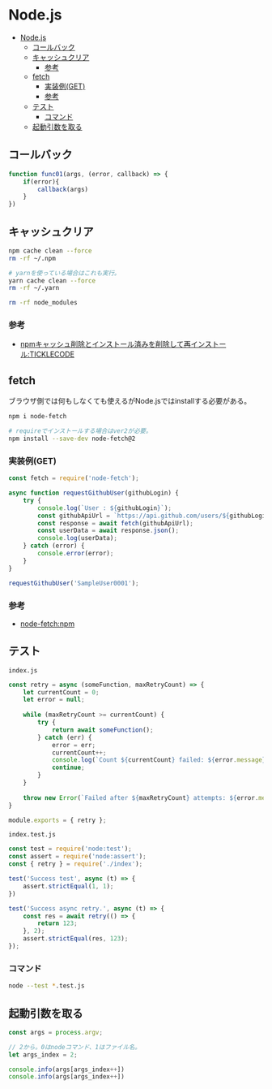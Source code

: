 # Node.js

- [Node.js](#nodejs)
  - [コールバック](#コールバック)
  - [キャッシュクリア](#キャッシュクリア)
    - [参考](#参考)
  - [fetch](#fetch)
    - [実装例(GET)](#実装例get)
    - [参考](#参考-1)
  - [テスト](#テスト)
    - [コマンド](#コマンド)
  - [起動引数を取る](#起動引数を取る)

## コールバック

``` javascript
function func01(args, (error, callback) => {
    if(error){
        callback(args)
    }
})
```

## キャッシュクリア

``` bash
npm cache clean --force
rm -rf ~/.npm

# yarnを使っている場合はこれも実行。
yarn cache clean --force
rm -rf ~/.yarn

rm -rf node_modules
```

### 参考

- [npmキャッシュ削除とインストール済みを削除して再インストール:TICKLECODE](https://ticklecode.com/npmcachedelete/)

## fetch

ブラウザ側では何もしなくても使えるがNode.jsではinstallする必要がある。

``` bash
npm i node-fetch

# requireでインストールする場合はver2が必要。
npm install --save-dev node-fetch@2
```

### 実装例(GET)

``` javascript
const fetch = require('node-fetch');

async function requestGithubUser(githubLogin) {
    try {
        console.log(`User : ${githubLogin}`);
        const githubApiUrl = `https://api.github.com/users/${githubLogin}`;
        const response = await fetch(githubApiUrl);
        const userData = await response.json();
        console.log(userData);
    } catch (error) {
        console.error(error);
    }
}

requestGithubUser('SampleUser0001');
```

### 参考

- [node-fetch:npm](https://www.npmjs.com/package/node-fetch)

## テスト

`index.js`

``` javascript
const retry = async (someFunction, maxRetryCount) => {
    let currentCount = 0;
    let error = null;
    
    while (maxRetryCount >= currentCount) {
        try {
            return await someFunction();
        } catch (err) {
            error = err;
            currentCount++;
            console.log(`Count ${currentCount} failed: ${error.message}`);
            continue;
        }
    }
    
    throw new Error(`Failed after ${maxRetryCount} attempts: ${error.message}`);
}

module.exports = { retry };
```

`index.test.js`

``` javascript
const test = require('node:test');
const assert = require('node:assert');
const { retry } = require('./index');

test('Success test', async (t) => {
    assert.strictEqual(1, 1);
})

test('Success async retry.', async (t) => {
    const res = await retry(() => {
        return 123;
    }, 2);
    assert.strictEqual(res, 123);
});
```

### コマンド

``` bash
node --test *.test.js
```

## 起動引数を取る

``` js
const args = process.argv;

// 2から。0はnodeコマンド、1はファイル名。
let args_index = 2;

console.info(args[args_index++])
console.info(args[args_index++])
```
